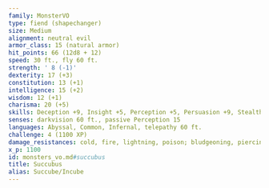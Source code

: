 ```yaml
---
family: MonsterVO
type: fiend (shapechanger)
size: Medium
alignment: neutral evil
armor_class: 15 (natural armor)
hit_points: 66 (12d8 + 12)
speed: 30 ft., fly 60 ft.
strength: ' 8 (-1)'
dexterity: 17 (+3)
constitution: 13 (+1)
intelligence: 15 (+2)
wisdom: 12 (+1)
charisma: 20 (+5)
skills: Deception +9, Insight +5, Perception +5, Persuasion +9, Stealth +7
senses: darkvision 60 ft., passive Perception 15
languages: Abyssal, Common, Infernal, telepathy 60 ft.
challenge: 4 (1100 XP)
damage_resistances: cold, fire, lightning, poison; bludgeoning, piercing, and slashing from nonmagical attacks
x_p: 1100
id: monsters_vo.md#succubus
title: Succubus
alias: Succube/Incube
---
```


